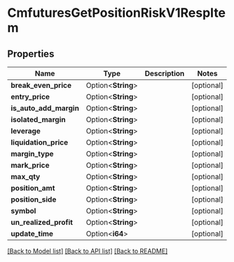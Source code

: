 # CmfuturesGetPositionRiskV1RespItem

## Properties

Name | Type | Description | Notes
------------ | ------------- | ------------- | -------------
**break_even_price** | Option<**String**> |  | [optional]
**entry_price** | Option<**String**> |  | [optional]
**is_auto_add_margin** | Option<**String**> |  | [optional]
**isolated_margin** | Option<**String**> |  | [optional]
**leverage** | Option<**String**> |  | [optional]
**liquidation_price** | Option<**String**> |  | [optional]
**margin_type** | Option<**String**> |  | [optional]
**mark_price** | Option<**String**> |  | [optional]
**max_qty** | Option<**String**> |  | [optional]
**position_amt** | Option<**String**> |  | [optional]
**position_side** | Option<**String**> |  | [optional]
**symbol** | Option<**String**> |  | [optional]
**un_realized_profit** | Option<**String**> |  | [optional]
**update_time** | Option<**i64**> |  | [optional]

[[Back to Model list]](../README.md#documentation-for-models) [[Back to API list]](../README.md#documentation-for-api-endpoints) [[Back to README]](../README.md)


